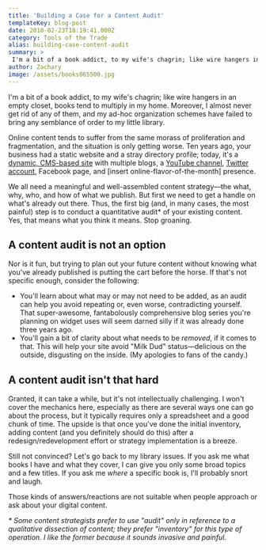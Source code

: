 ```yaml
---
title: 'Building a Case for a Content Audit'
templateKey: blog-post
date: 2010-02-23T18:19:41.000Z
category: Tools of the Trade
alias: building-case-content-audit
summary: > 
 I'm a bit of a book addict, to my wife's chagrin; like wire hangers in an empty closet, books tend to multiply in my home. Moreover, I almost never get rid of any of them, and my ad-hoc organization schemes have failed to bring any semblance of order to my little library. Online content tends to suffer from the same morass of proliferation and fragmentation, and the situation is only getting worse. Ten years ago, your business had a static website and a stray directory profile; today, it's a dynamic, CMS-based site with multiple blogs, a YouTube channel, Twitter account, Facebook page, and [insert online-flavor-of-the-month] presence.
author: Zachary
image: /assets/books065500.jpg
---
```


I'm a bit of a book addict, to my wife's chagrin; like wire hangers in an empty closet, books tend to multiply in my home. Moreover, I almost never get rid of any of them, and my ad-hoc organization schemes have failed to bring any semblance of order to my little library.

Online content tends to suffer from the same morass of proliferation and fragmentation, and the situation is only getting worse. Ten years ago, your business had a static website and a stray directory profile; today, it's a [dynamic, CMS-based site](/2009/01/22/drupal-selling-points) with multiple blogs, a [YouTube channel](http://www.youtube.com/user/digettvideo), [Twitter account](http://www.twitter.com/digett), Facebook page, and \[insert online-flavor-of-the-month\] presence.

We all need a meaningful and well-assembled content strategy—the what, why, who, and how of what we publish. But first we need to get a handle on what's already out there. Thus, the first big (and, in many cases, the most painful) step is to conduct a quantitative audit\* of your existing content. Yes, that means what you think it means. Stop groaning.

A content audit is not an option
--------------------------------

Nor is it fun, but trying to plan out your future content without knowing what you've already published is putting the cart before the horse. If that's not specific enough, consider the following:

*   You'll learn about what may or may not need to be added, as an audit can help you avoid repeating or, even worse, contradicting yourself. That super-awesome, fantabolously comprehensive blog series you're planning on widget uses will seem darned silly if it was already done three years ago.
*   You'll gain a bit of clarity about what needs to be _removed_, if it comes to that. This will help your site avoid "Milk Dud" status—delicious on the outside, disgusting on the inside. (My apologies to fans of the candy.)

A content audit isn't that hard
-------------------------------

Granted, it can take a while, but it's not intellectually challenging. I won't cover the mechanics here, especially as there are several ways one can go about the process, but it typically requires only a spreadsheet and a good chunk of time. The upside is that once you've done the initial inventory, adding content (and you definitely should do this) after a redesign/redevelopment effort or strategy implementation is a breeze.

Still not convinced? Let's go back to my library issues. If you ask me what books I have and what they cover, I can give you only some broad topics and a few titles. If you ask me _where_ a specific book is, I'll probably snort and laugh.

Those kinds of answers/reactions are not suitable when people approach or ask about your digital content.

_\* Some content strategists prefer to use "audit" only in reference to a qualitative dissection of content; they prefer "inventory" for this type of operation. I like the former because it sounds invasive and painful._